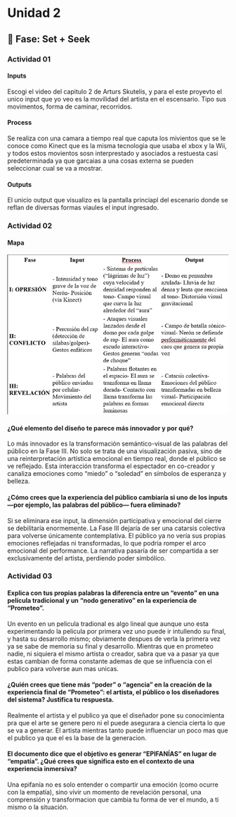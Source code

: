 # Unidad 2

## 🔎 Fase: Set + Seek

### Actividad 01

#### Inputs 

Escogi el video del capitulo 2 de Arturs Skutelis, y para el este proyevto el unico input que yo veo es la movilidad del artista en el escensario. Tipo sus movimentos, forma de caminar, recorridos. 

#### Process 

Se realiza con una camara a tiempo real que caputa los mivientos que se le conoce como Kinect que es la misma tecnologia que usaba el xbox y la Wii, y todos estos movientos sosn interprestado y asociados a restuesta casi predeterminada ya que garcaias a una cosas externa se pueden seleccionar cual se va a mostrar.

#### Outputs 

El unicio output que visualizo es la pantalla princiapl del escenario donde se reflan de diversas formas viaules el input ingresado. 

### Actividad 02

#### Mapa
![](./act2.png)

#### ¿Qué elemento del diseño te parece más innovador y por qué?
Lo más innovador es la transformación semántico-visual de las palabras del público en la Fase III. No solo se trata de una visualización pasiva, sino de una reinterpretación artística emocional en tiempo real, donde el público se ve reflejado. Esta interacción transforma el espectador en co-creador y canaliza emociones como “miedo” o “soledad” en símbolos de esperanza y belleza.

#### ¿Cómo crees que la experiencia del público cambiaría si uno de los inputs —por ejemplo, las palabras del público— fuera eliminado?
Si se eliminara ese input, la dimensión participativa y emocional del cierre se debilitaría enormemente. La Fase III dejaría de ser una catarsis colectiva para volverse únicamente contemplativa. El público ya no vería sus propias emociones reflejadas ni transformadas, lo que podría romper el arco emocional del performance. La narrativa pasaría de ser compartida a ser exclusivamente del artista, perdiendo poder simbólico.

### Actividad 03

#### Explica con tus propias palabras la diferencia entre un “evento” en una película tradicional y un “nodo generativo” en la experiencia de “Prometeo”.

Un evento en un pelicula tradional es algo lineal que aunque uno esta experimentando la pelicula por primera vez uno puede ir intullendo su final, y hasta su desarrollo mismo; obviamente despues de verla la primera vez ya se sabe de memoria su final y desarrollo. Mientras que en prometeo nadie, ni siquiera el mismo artista o creador, sabra que va a pasar ya que estas cambian de forma constante ademas de que se influencia con el publico para volverse aun mas unicas. 

#### ¿Quién crees que tiene más “poder” o “agencia” en la creación de la experiencia final de “Prometeo”: el artista, el público o los diseñadores del sistema? Justifica tu respuesta.
Realmente el artista y el publico ya que el diseñador pone su conocimienta pra que el arte se genere pero ni el puede asegurara a ciencia cierta lo que se va a generar. El artista mientras tanto puede influenciar un poco mas que el publico ya que el es la base de la generacion. 

#### El documento dice que el objetivo es generar “EPIFANÍAS” en lugar de “empatía”. ¿Qué crees que significa esto en el contexto de una experiencia inmersiva?

Una epifanía no es solo entender o compartir una emoción (como ocurre con la empatía), sino vivir un momento de revelación personal, una comprensión y transformacion que cambia tu forma de ver el mundo, a ti mismo o la situación.
